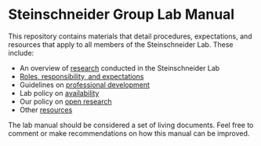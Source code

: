 # Steinschneider Group Lab Manual

This repository contains materials that detail procedures, expectations, and resources that apply to all members of the Steinschneider Lab. These include:

* An overview of [research](what-we-do.md) conducted in the Steinschneider Lab
* [Roles, responsibility, and expectations](roles-responsibilities-expectations.md)
* Guidelines on [professional development](professional-development.md)
* Lab policy on [availability](lab-presence-and-availability.md)
* Our policy on [open research](open-research.md)
* Other [resources](resources)

The lab manual should be considered a set of living documents. Feel free to comment or make recommendations on how this manual can be improved. 

